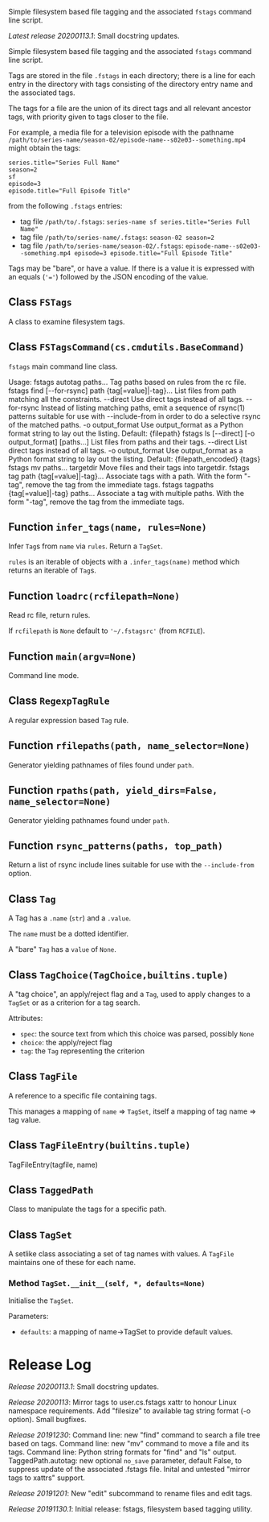 Simple filesystem based file tagging and the associated `fstags` command line script.


*Latest release 20200113.1*:
Small docstring updates.

Simple filesystem based file tagging
and the associated `fstags` command line script.

Tags are stored in the file `.fstags` in each directory;
there is a line for each entry in the directory with tags
consisting of the directory entry name and the associated tags.

The tags for a file are the union of its direct tags
and all relevant ancestor tags,
with priority given to tags closer to the file.

For example, a media file for a television episode with the pathname
`/path/to/series-name/season-02/episode-name--s02e03--something.mp4`
might obtain the tags:

    series.title="Series Full Name"
    season=2
    sf
    episode=3
    episode.title="Full Episode Title"

from the following `.fstags` entries:
* tag file `/path/to/.fstags`:
  `series-name sf series.title="Series Full Name"`
* tag file `/path/to/series-name/.fstags`:
  `season-02 season=2`
* tag file `/path/to/series-name/season-02/.fstags`:
  `episode-name--s02e03--something.mp4 episode=3 episode.title="Full Episode Title"`

Tags may be "bare", or have a value.
If there is a value it is expressed with an equals (`'='`)
followed by the JSON encoding of the value.

## Class `FSTags`

A class to examine filesystem tags.

## Class `FSTagsCommand(cs.cmdutils.BaseCommand)`

`fstags` main command line class.


Usage:
    fstags autotag paths...
        Tag paths based on rules from the rc file.
    fstags find [--for-rsync] path {tag[=value]|-tag}...
        List files from path matching all the constraints.
        --direct    Use direct tags instead of all tags.
        --for-rsync Instead of listing matching paths, emit a
                    sequence of rsync(1) patterns suitable for use with
                    --include-from in order to do a selective rsync of the
                    matched paths.
        -o output_format
                    Use output_format as a Python format string to lay out
                    the listing.
                    Default: {filepath}
    fstags ls [--direct] [-o output_format] [paths...]
        List files from paths and their tags.
        --direct    List direct tags instead of all tags.
        -o output_format
                    Use output_format as a Python format string to lay out
                    the listing.
                    Default: {filepath_encoded} {tags}
    fstags mv paths... targetdir
        Move files and their tags into targetdir.
    fstags tag path {tag[=value]|-tag}...
        Associate tags with a path.
        With the form "-tag", remove the tag from the immediate tags.
    fstags tagpaths {tag[=value]|-tag} paths...
        Associate a tag with multiple paths.
        With the form "-tag", remove the tag from the immediate tags.

## Function `infer_tags(name, rules=None)`

Infer `Tag`s from `name` via `rules`. Return a `TagSet`.

`rules` is an iterable of objects with a `.infer_tags(name)` method
which returns an iterable of `Tag`s.

## Function `loadrc(rcfilepath=None)`

Read rc file, return rules.

If `rcfilepath` is `None` default to `'~/.fstagsrc'` (from `RCFILE`).

## Function `main(argv=None)`

Command line mode.

## Class `RegexpTagRule`

A regular expression based `Tag` rule.

## Function `rfilepaths(path, name_selector=None)`

Generator yielding pathnames of files found under `path`.

## Function `rpaths(path, yield_dirs=False, name_selector=None)`

Generator yielding pathnames found under `path`.

## Function `rsync_patterns(paths, top_path)`

Return a list of rsync include lines
suitable for use with the `--include-from` option.

## Class `Tag`

A Tag has a `.name` (`str`) and a `.value`.

The `name` must be a dotted identifier.

A "bare" `Tag` has a `value` of `None`.

## Class `TagChoice(TagChoice,builtins.tuple)`

A "tag choice", an apply/reject flag and a `Tag`,
used to apply changes to a `TagSet`
or as a criterion for a tag search.

Attributes:
* `spec`: the source text from which this choice was parsed,
  possibly `None`
* `choice`: the apply/reject flag
* `tag`: the `Tag` representing the criterion

## Class `TagFile`

A reference to a specific file containing tags.

This manages a mapping of `name` => `TagSet`,
itself a mapping of tag name => tag value.

## Class `TagFileEntry(builtins.tuple)`

TagFileEntry(tagfile, name)

## Class `TaggedPath`

Class to manipulate the tags for a specific path.

## Class `TagSet`

A setlike class associating a set of tag names with values.
A `TagFile` maintains one of these for each name.

### Method `TagSet.__init__(self, *, defaults=None)`

Initialise the `TagSet`.

Parameters:
* `defaults`: a mapping of name->TagSet to provide default values.



# Release Log

*Release 20200113.1*:
Small docstring updates.

*Release 20200113*:
Mirror tags to user.cs.fstags xattr to honour Linux namespace requirements. Add "filesize" to available tag string format (-o option). Small bugfixes.

*Release 20191230*:
Command line: new "find" command to search a file tree based on tags.
Command line: new "mv" command to move a file and its tags.
Command line: Python string formats for "find" and "ls" output.
TaggedPath.autotag: new optional `no_save` parameter, default False, to suppress update of the associated .fstags file.
Inital and untested "mirror tags to xattrs" support.

*Release 20191201*:
New "edit" subcommand to rename files and edit tags.

*Release 20191130.1*:
Initial release: fstags, filesystem based tagging utility.

